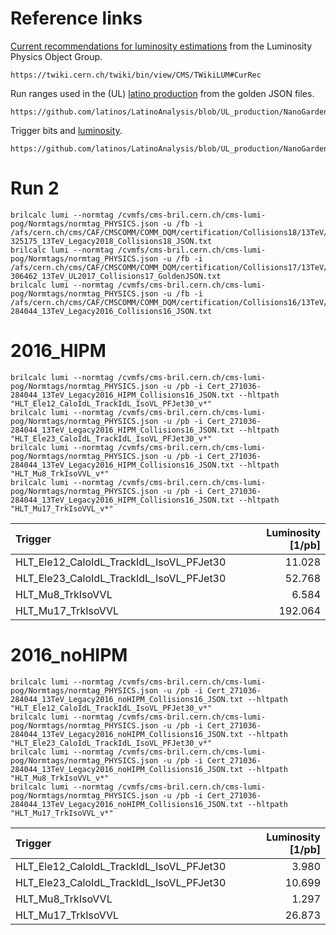 # Reference links

[Current recommendations for luminosity estimations](https://twiki.cern.ch/twiki/bin/view/CMS/TWikiLUM#CurRec) from the Luminosity Physics Object Group.

    https://twiki.cern.ch/twiki/bin/view/CMS/TWikiLUM#CurRec

Run ranges used in the (UL) [latino production](https://github.com/latinos/LatinoAnalysis/blob/UL_production/NanoGardener/python/framework/Productions_cfg.py#L632) from the golden JSON files.

    https://github.com/latinos/LatinoAnalysis/blob/UL_production/NanoGardener/python/framework/Productions_cfg.py#L632

Trigger bits and [luminosity](https://github.com/latinos/LatinoAnalysis/blob/UL_production/NanoGardener/python/data/TrigMaker_cfg.py).

    https://github.com/latinos/LatinoAnalysis/blob/UL_production/NanoGardener/python/data/TrigMaker_cfg.py

# Run 2

    brilcalc lumi --normtag /cvmfs/cms-bril.cern.ch/cms-lumi-pog/Normtags/normtag_PHYSICS.json -u /fb -i /afs/cern.ch/cms/CAF/CMSCOMM/COMM_DQM/certification/Collisions18/13TeV/Legacy_2018/Cert_314472-325175_13TeV_Legacy2018_Collisions18_JSON.txt
    brilcalc lumi --normtag /cvmfs/cms-bril.cern.ch/cms-lumi-pog/Normtags/normtag_PHYSICS.json -u /fb -i /afs/cern.ch/cms/CAF/CMSCOMM/COMM_DQM/certification/Collisions17/13TeV/Legacy_2017/Cert_294927-306462_13TeV_UL2017_Collisions17_GoldenJSON.txt
    brilcalc lumi --normtag /cvmfs/cms-bril.cern.ch/cms-lumi-pog/Normtags/normtag_PHYSICS.json -u /fb -i /afs/cern.ch/cms/CAF/CMSCOMM/COMM_DQM/certification/Collisions16/13TeV/Legacy_2016/Cert_271036-284044_13TeV_Legacy2016_Collisions16_JSON.txt

# 2016_HIPM

    brilcalc lumi --normtag /cvmfs/cms-bril.cern.ch/cms-lumi-pog/Normtags/normtag_PHYSICS.json -u /pb -i Cert_271036-284044_13TeV_Legacy2016_HIPM_Collisions16_JSON.txt --hltpath "HLT_Ele12_CaloIdL_TrackIdL_IsoVL_PFJet30_v*"
    brilcalc lumi --normtag /cvmfs/cms-bril.cern.ch/cms-lumi-pog/Normtags/normtag_PHYSICS.json -u /pb -i Cert_271036-284044_13TeV_Legacy2016_HIPM_Collisions16_JSON.txt --hltpath "HLT_Ele23_CaloIdL_TrackIdL_IsoVL_PFJet30_v*"
    brilcalc lumi --normtag /cvmfs/cms-bril.cern.ch/cms-lumi-pog/Normtags/normtag_PHYSICS.json -u /pb -i Cert_271036-284044_13TeV_Legacy2016_HIPM_Collisions16_JSON.txt --hltpath "HLT_Mu8_TrkIsoVVL_v*"
    brilcalc lumi --normtag /cvmfs/cms-bril.cern.ch/cms-lumi-pog/Normtags/normtag_PHYSICS.json -u /pb -i Cert_271036-284044_13TeV_Legacy2016_HIPM_Collisions16_JSON.txt --hltpath "HLT_Mu17_TrkIsoVVL_v*"

| Trigger                                  | Luminosity [1/pb] |
| :---                                     |              ---: |
| HLT_Ele12_CaloIdL_TrackIdL_IsoVL_PFJet30 |            11.028 |
| HLT_Ele23_CaloIdL_TrackIdL_IsoVL_PFJet30 |            52.768 |
| HLT_Mu8_TrkIsoVVL                        |             6.584 |
| HLT_Mu17_TrkIsoVVL                       |           192.064 |

# 2016_noHIPM

    brilcalc lumi --normtag /cvmfs/cms-bril.cern.ch/cms-lumi-pog/Normtags/normtag_PHYSICS.json -u /pb -i Cert_271036-284044_13TeV_Legacy2016_noHIPM_Collisions16_JSON.txt --hltpath "HLT_Ele12_CaloIdL_TrackIdL_IsoVL_PFJet30_v*"
    brilcalc lumi --normtag /cvmfs/cms-bril.cern.ch/cms-lumi-pog/Normtags/normtag_PHYSICS.json -u /pb -i Cert_271036-284044_13TeV_Legacy2016_noHIPM_Collisions16_JSON.txt --hltpath "HLT_Ele23_CaloIdL_TrackIdL_IsoVL_PFJet30_v*"
    brilcalc lumi --normtag /cvmfs/cms-bril.cern.ch/cms-lumi-pog/Normtags/normtag_PHYSICS.json -u /pb -i Cert_271036-284044_13TeV_Legacy2016_noHIPM_Collisions16_JSON.txt --hltpath "HLT_Mu8_TrkIsoVVL_v*"
    brilcalc lumi --normtag /cvmfs/cms-bril.cern.ch/cms-lumi-pog/Normtags/normtag_PHYSICS.json -u /pb -i Cert_271036-284044_13TeV_Legacy2016_noHIPM_Collisions16_JSON.txt --hltpath "HLT_Mu17_TrkIsoVVL_v*"

| Trigger                                  | Luminosity [1/pb] |
| :---                                     |              ---: |
| HLT_Ele12_CaloIdL_TrackIdL_IsoVL_PFJet30 |             3.980 |
| HLT_Ele23_CaloIdL_TrackIdL_IsoVL_PFJet30 |            10.699 |
| HLT_Mu8_TrkIsoVVL                        |             1.297 |
| HLT_Mu17_TrkIsoVVL                       |            26.873 |
